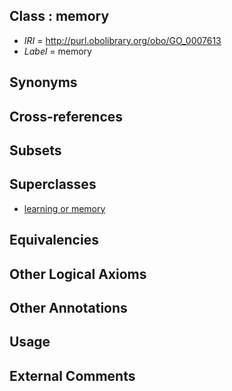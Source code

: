 
## Class : memory

 * *IRI* = http://purl.obolibrary.org/obo/GO_0007613
 * *Label* = memory

## Synonyms


## Cross-references


## Subsets


## Superclasses

 * [learning or memory](../../GO/11/GO_0007611.md)

## Equivalencies


## Other Logical Axioms


## Other Annotations


## Usage


## External Comments

